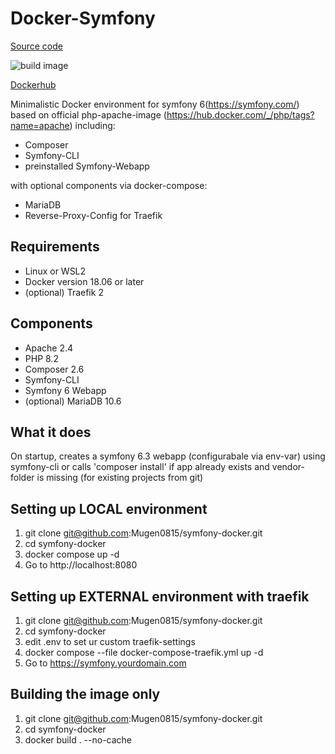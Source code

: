 # Docker-Symfony
[Source code](https://github.com/Mugen0815/symfony-docker)

![build image](https://github.com/Mugen0815/symfony-docker/actions/workflows/docker-image.yml/badge.svg)

[Dockerhub](https://hub.docker.com/r/mugen0815/symfony-docker)


Minimalistic Docker environment for symfony 6(https://symfony.com/) 
based on official php-apache-image (https://hub.docker.com/_/php/tags?name=apache)
including:
* Composer
* Symfony-CLI
* preinstalled Symfony-Webapp

with optional components via docker-compose:
* MariaDB
* Reverse-Proxy-Config for Traefik


## Requirements
* Linux or WSL2
* Docker version 18.06 or later
* (optional) Traefik 2


## Components
* Apache 2.4
* PHP 8.2
* Composer 2.6
* Symfony-CLI
* Symfony 6 Webapp
* (optional) MariaDB 10.6


## What it does
On startup, creates a symfony 6.3 webapp (configurabale via env-var) using symfony-cli
or calls 'composer install' if app already exists and vendor-folder is missing (for existing projects from git)


## Setting up LOCAL environment
1. git clone git@github.com:Mugen0815/symfony-docker.git
2. cd symfony-docker
3. docker compose up -d
4. Go to http://localhost:8080


## Setting up EXTERNAL environment with traefik
1. git clone git@github.com:Mugen0815/symfony-docker.git
2. cd symfony-docker
3. edit .env to set ur custom traefik-settings
4. docker compose --file docker-compose-traefik.yml up -d
5. Go to https://symfony.yourdomain.com


## Building the image only
1. git clone git@github.com:Mugen0815/symfony-docker.git
2. cd symfony-docker
3. docker build . --no-cache
